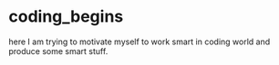 # coding_begins
here I am trying to motivate myself to work smart in coding world and produce some smart stuff.

